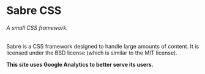 # Sabre CSS 
###### A small CSS framework. 
Sabre is a CSS framework designed to handle large amounts of content. It is licensed under the BSD license (which is similar to the MIT license).

**This site uses Google Analytics to better serve its users.**